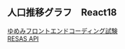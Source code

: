 ## 人口推移グラフ　React18 
[ゆめみフロントエンドコーディング試験](https://notion.yumemi.co.jp/0e9ef27b55704d7882aab55cc86c999d)  
[RESAS API](https://opendata.resas-portal.go.jp/)
